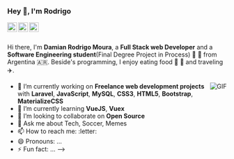 ### Hey 👋, I'm Rodrigo

<a href="https://www.linkedin.com/in/damian-rodrigo-moura/">
  <img align="left" alt="Mehdi's LinkdeIn" width="22px" src="https://cdn.jsdelivr.net/npm/simple-icons@v3/icons/linkedin.svg" />
</a>
<a href="https://www.instagram.com/drodrigomoura/">
  <img align="left" alt="Mehdi's Instagram" width="22px" src="https://cdn.jsdelivr.net/npm/simple-icons@v3/icons/instagram.svg" />
</a>
<a href="https://www.facebook.com/rodrigo.moura.731/">
  <img align="left" alt="Mehdi's Instagram" width="22px" src="https://cdn.jsdelivr.net/npm/simple-icons@v3/icons/facebook.svg" />
</a>

<br />
<br />

Hi there, I'm **Damian Rodrigo Moura**, a **Full Stack web Developer** and a **Software Engineering student**(Final Degree Project in Process) :robot: 🚀 from Argentina :argentina:. Beside's programming, I enjoy eating food :pizza: :hamburger: and traveling :airplane:.

<img align="right" alt="GIF" src="https://i.pinimg.com/originals/e4/26/70/e426702edf874b181aced1e2fa5c6cde.gif" />

- 🔭 I’m currently working on **Freelance web development projects** with **Laravel**, **JavaScript**, **MySQL**, **CSS3**, **HTML5**, **Bootstrap**, **MaterializeCSS**
- 🌱 I’m currently learning **VueJS**, **Vuex**
- 👯 I’m looking to collaborate on **Open Source**
- 💬 Ask me about Tech, Soccer, Memes
- 📫 How to reach me: 
  :letter: 
- 😄 Pronouns: ...
- ⚡ Fun fact: ...
-->
